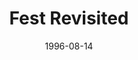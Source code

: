 ---
mission_id: fest
slug: "fest-revisited"
editorsChoice:
title: "Fest Revisited"
authors: 
    - "Mark A. Haidekker"
date: 1996-08-14
filename: "/missions/fest-rev.zip"
description: "Despite Kyle Katarn's courageous efforts in repelling the Dark Trooper threat, it has become obvious that the Imperials are continuing to manufacture the robotic monstrosities. At the same time, Alliance Intelligence has noted increased Imperial activity over the planet Fest. Seeing that they believe the two are connected somehow, you are being sent to the planet to see what you can discover."
cover: "fest.png"
levelReplaced:	TESTBASE
difficulty: yes
bm:	no
fme: no
wax: no
three_do: no
voc: no
gmd: no
vue: no
lfd: no
base: "New level from scratch" 
editors: "DFUSE 1.0"

---